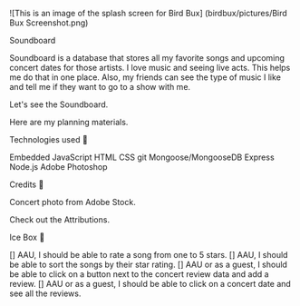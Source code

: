 ![This is an image of the splash screen for Bird Bux] (birdbux/pictures/Bird Bux Screenshot.png)

Soundboard

Soundboard is a database that stores all my favorite songs and upcoming concert dates for those artists.  I love music and seeing live acts.  This helps me do that in one place.  Also, my friends can see the type of music I like and tell me if they want to go to a show with me.

Let's see the Soundboard.

Here are my planning materials.

Technologies used 💾

Embedded JavaScript
HTML
CSS
git
Mongoose/MongooseDB
Express
Node.js
Adobe Photoshop

Credits 🙌

Concert photo from Adobe Stock.

Check out the Attributions.

Ice Box 🧊

[] AAU, I should be able to rate a song from one to 5 stars.
[] AAU, I should be able to sort the songs by their star rating.
[] AAU or as a guest, I should be able to click on a button next to the concert review data and add a review.
[] AAU or as a guest, I should be able to click on a concert date and see all the reviews.
